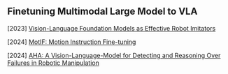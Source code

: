 ## Finetuning Multimodal Large Model to VLA

[2023] [Vision-Language Foundation Models as Effective Robot Imitators](https://arxiv.org/abs/2311.01378)

[2024] [MotIF: Motion Instruction Fine-tuning](https://arxiv.org/abs/2409.10683)

[2024] [AHA: A Vision-Language-Model for Detecting and Reasoning Over Failures in Robotic Manipulation](https://arxiv.org/abs/2410.00371)